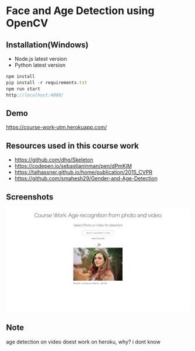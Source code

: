 # Face and Age Detection using OpenCV

## Installation(Windows)

- Node.js latest version
- Python latest version

``` javascript
npm install
pip install -r requirements.txt
npm run start
http://localhost:4000/
```

## Demo
https://course-work-utm.herokuapp.com/

## Resources used in this course work
- https://github.com/dhg/Skeleton
- https://codepen.io/sebastianinman/pen/dPmKjM
- https://talhassner.github.io/home/publication/2015_CVPR
- https://github.com/smahesh29/Gender-and-Age-Detection

## Screenshots
![Upload](https://github.com/odysseymemoirs/curs_ti_174/blob/master/image.png)
## Note

age detection on video doest work on heroku, why? i dont know


